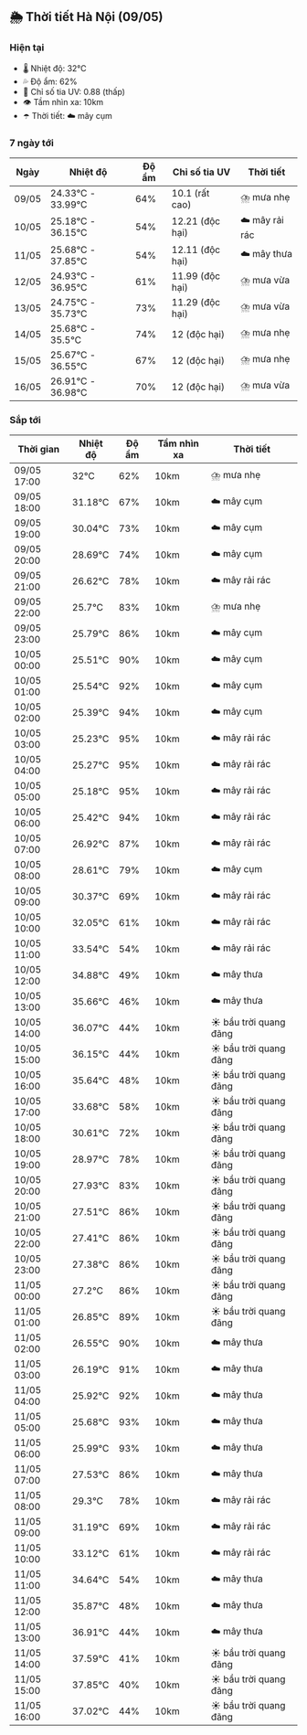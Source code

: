 ## 🌦️ Thời tiết Hà Nội (09/05)

### Hiện tại

- 🌡️ Nhiệt độ: 32℃
- 💦 Độ ẩm: 62%
- 🌟 Chỉ số tia UV: 0.88 (thấp)
- 👁️ Tầm nhìn xa: 10km
- ☂️ Thời tiết: ☁️ mây cụm

### 7 ngày tới

| Ngày | Nhiệt độ | Độ ẩm | Chỉ số tia UV | Thời tiết |
| --- | --- | --- | --- | --- |
| 09/05 | 24.33℃ - 33.99℃ | 64% | 10.1 (rất cao) | ⛈️ mưa nhẹ |
| 10/05 | 25.18℃ - 36.15℃ | 54% | 12.21 (độc hại) | ☁️ mây rải rác |
| 11/05 | 25.68℃ - 37.85℃ | 54% | 12.11 (độc hại) | ☁️ mây thưa |
| 12/05 | 24.93℃ - 36.95℃ | 61% | 11.99 (độc hại) | ⛈️ mưa vừa |
| 13/05 | 24.75℃ - 35.73℃ | 73% | 11.29 (độc hại) | ⛈️ mưa vừa |
| 14/05 | 25.68℃ - 35.5℃ | 74% | 12 (độc hại) | ⛈️ mưa nhẹ |
| 15/05 | 25.67℃ - 36.55℃ | 67% | 12 (độc hại) | ⛈️ mưa nhẹ |
| 16/05 | 26.91℃ - 36.98℃ | 70% | 12 (độc hại) | ⛈️ mưa vừa |

### Sắp tới

| Thời gian | Nhiệt độ | Độ ẩm | Tầm nhìn xa | Thời tiết |
| --- | --- | --- | --- | --- |
| 09/05 17:00 | 32℃ | 62% | 10km | ⛈️ mưa nhẹ |
| 09/05 18:00 | 31.18℃ | 67% | 10km | ☁️ mây cụm |
| 09/05 19:00 | 30.04℃ | 73% | 10km | ☁️ mây cụm |
| 09/05 20:00 | 28.69℃ | 74% | 10km | ☁️ mây cụm |
| 09/05 21:00 | 26.62℃ | 78% | 10km | ☁️ mây rải rác |
| 09/05 22:00 | 25.7℃ | 83% | 10km | ⛈️ mưa nhẹ |
| 09/05 23:00 | 25.79℃ | 86% | 10km | ☁️ mây cụm |
| 10/05 00:00 | 25.51℃ | 90% | 10km | ☁️ mây cụm |
| 10/05 01:00 | 25.54℃ | 92% | 10km | ☁️ mây cụm |
| 10/05 02:00 | 25.39℃ | 94% | 10km | ☁️ mây cụm |
| 10/05 03:00 | 25.23℃ | 95% | 10km | ☁️ mây rải rác |
| 10/05 04:00 | 25.27℃ | 95% | 10km | ☁️ mây rải rác |
| 10/05 05:00 | 25.18℃ | 95% | 10km | ☁️ mây rải rác |
| 10/05 06:00 | 25.42℃ | 94% | 10km | ☁️ mây rải rác |
| 10/05 07:00 | 26.92℃ | 87% | 10km | ☁️ mây rải rác |
| 10/05 08:00 | 28.61℃ | 79% | 10km | ☁️ mây cụm |
| 10/05 09:00 | 30.37℃ | 69% | 10km | ☁️ mây rải rác |
| 10/05 10:00 | 32.05℃ | 61% | 10km | ☁️ mây rải rác |
| 10/05 11:00 | 33.54℃ | 54% | 10km | ☁️ mây rải rác |
| 10/05 12:00 | 34.88℃ | 49% | 10km | ☁️ mây thưa |
| 10/05 13:00 | 35.66℃ | 46% | 10km | ☁️ mây thưa |
| 10/05 14:00 | 36.07℃ | 44% | 10km | ☀️ bầu trời quang đãng |
| 10/05 15:00 | 36.15℃ | 44% | 10km | ☀️ bầu trời quang đãng |
| 10/05 16:00 | 35.64℃ | 48% | 10km | ☀️ bầu trời quang đãng |
| 10/05 17:00 | 33.68℃ | 58% | 10km | ☀️ bầu trời quang đãng |
| 10/05 18:00 | 30.61℃ | 72% | 10km | ☀️ bầu trời quang đãng |
| 10/05 19:00 | 28.97℃ | 78% | 10km | ☀️ bầu trời quang đãng |
| 10/05 20:00 | 27.93℃ | 83% | 10km | ☀️ bầu trời quang đãng |
| 10/05 21:00 | 27.51℃ | 86% | 10km | ☀️ bầu trời quang đãng |
| 10/05 22:00 | 27.41℃ | 86% | 10km | ☀️ bầu trời quang đãng |
| 10/05 23:00 | 27.38℃ | 86% | 10km | ☀️ bầu trời quang đãng |
| 11/05 00:00 | 27.2℃ | 86% | 10km | ☀️ bầu trời quang đãng |
| 11/05 01:00 | 26.85℃ | 89% | 10km | ☀️ bầu trời quang đãng |
| 11/05 02:00 | 26.55℃ | 90% | 10km | ☁️ mây thưa |
| 11/05 03:00 | 26.19℃ | 91% | 10km | ☁️ mây thưa |
| 11/05 04:00 | 25.92℃ | 92% | 10km | ☁️ mây thưa |
| 11/05 05:00 | 25.68℃ | 93% | 10km | ☁️ mây thưa |
| 11/05 06:00 | 25.99℃ | 93% | 10km | ☁️ mây thưa |
| 11/05 07:00 | 27.53℃ | 86% | 10km | ☁️ mây thưa |
| 11/05 08:00 | 29.3℃ | 78% | 10km | ☁️ mây rải rác |
| 11/05 09:00 | 31.19℃ | 69% | 10km | ☁️ mây rải rác |
| 11/05 10:00 | 33.12℃ | 61% | 10km | ☁️ mây rải rác |
| 11/05 11:00 | 34.64℃ | 54% | 10km | ☁️ mây thưa |
| 11/05 12:00 | 35.87℃ | 48% | 10km | ☁️ mây thưa |
| 11/05 13:00 | 36.91℃ | 44% | 10km | ☁️ mây thưa |
| 11/05 14:00 | 37.59℃ | 41% | 10km | ☀️ bầu trời quang đãng |
| 11/05 15:00 | 37.85℃ | 40% | 10km | ☀️ bầu trời quang đãng |
| 11/05 16:00 | 37.02℃ | 44% | 10km | ☀️ bầu trời quang đãng |
